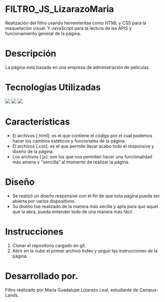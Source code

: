 # FILTRO_JS_LizarazoMaria

Realización del filtro usando herremientas como HTML y CSS para la maquetación visual. Y JavaScript para la lectura de las APIS y funcionamiento general de la página.

# Descripción

La página está basada en una empresa de administración de peliculas.

# Tecnologías Utilizadas

<image src="https://img.shields.io/badge/Java-1572B6?style=for-the-badge&logo=java&logoColor=white">
<image src="https://img.shields.io/badge/HTML5-E34F26?style=for-the-badge&logo=html5&logoColor=white">
<image src="https://img.shields.io/badge/JavaScript-323330?style=for-the-badge&logo=javascript&logoColor=F7DF1E">

# Características

* El archivos [.html]: es el que contiene el código por el cual podemos hacer los cambios estéticos y funcionales de la página.
* El archivos [.css]: es el que permite llevar acabo todo el responsive y diseño de la página.
* Los archivos [.js]: son los que nos permiten hacer una funcionalidad más amena y "sencilla" al momento de realizar la página.

# Diseño

* Se realizó un diseño responsive con el fin de que esta página pueda ser abierta por varios dispositivos.
* Su diseño fue realizado de la manera más secilla y apta para que aquel que la abra, pueda entender todo de una manera más fácil.

# Instrucciones
1. Clonar el repositorio cargado en git.
2. Abrir en la nube el primer archivo Index y seguir las instrucciones de la página.

# Desarrollado por.
Filtro realizado por María Guadalupe Lizarazo Leal, estudiante de Campus-Lands.

